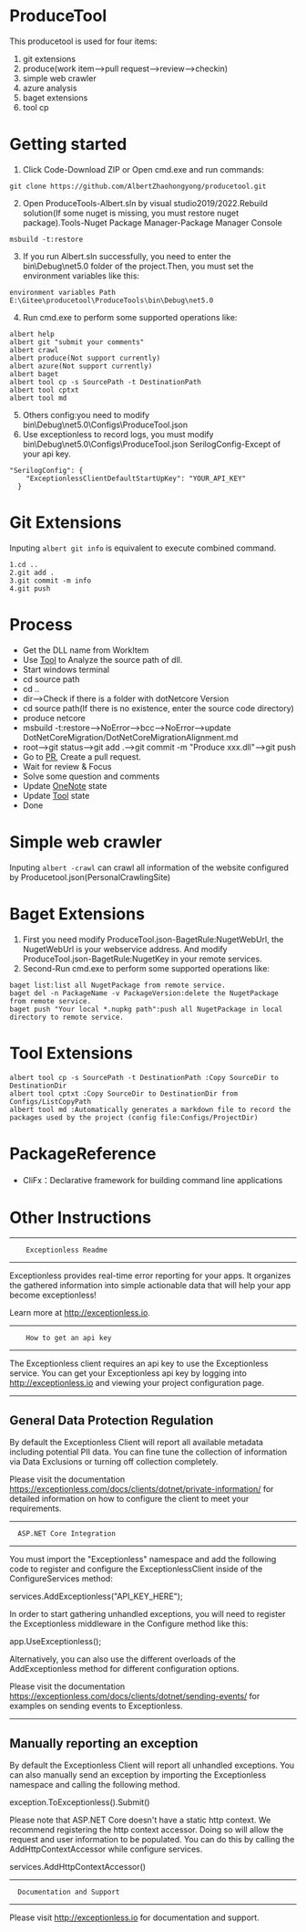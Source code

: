 # ProduceTool

This producetool is used for four items:

1. git extensions
2. produce(work item-->pull request-->review-->checkin)
3. simple web crawler
4. azure analysis
5. baget extensions
6. tool cp

# Getting started

1. Click Code-Download ZIP or Open cmd.exe and run commands:

```
git clone https://github.com/AlbertZhaohongyong/producetool.git
```

2. Open ProduceTools-Albert.sln by visual studio2019/2022.Rebuild solution(If some nuget is missing, you must restore nuget package).Tools-Nuget Package Manager-Package Manager Console

```
msbuild -t:restore
```

3. If you run Albert.sln successfully, you need to enter the bin\Debug\net5.0 folder of the project.Then, you must set the environment variables like this:

```
environment variables Path E:\Gitee\producetool\ProduceTools\bin\Debug\net5.0
```

4. Run cmd.exe to perform some supported operations like:

```
albert help
albert git "submit your comments"
albert crawl
albert produce(Not support currently)
albert azure(Not support currently)
albert baget
albert tool cp -s SourcePath -t DestinationPath
albert tool cptxt
albert tool md
```

5. Others config:you need to modify bin\Debug\net5.0\Configs\ProduceTool.json
6. Use exceptionless to record logs, you must modify bin\Debug\net5.0\Configs\ProduceTool.json SerilogConfig-Except of your api key.

```
"SerilogConfig": {
    "ExceptionlessClientDefaultStartUpKey": "YOUR_API_KEY"
  }
```

# Git Extensions

Inputing ``albert git info`` is equivalent to execute combined command.

```
1.cd ..
2.git add .
3.git commit -m info
4.git push
```

# Process

- Get the DLL name from WorkItem
- Use [Tool](http://10.158.22.18/#/QueryAssemblyDetail) to Analyze the source path of dll.
- Start windows terminal
- cd source path
- cd ..
- dir-->Check if there is a folder with dotNetcore Version
- cd source path(If there is no existence, enter the source code directory)
- produce netcore
- msbuild -t:restore-->NoError-->bcc-->NoError-->update DotNetCoreMigration/DotNetCoreMigrationAlignment.md
- root-->git status-->git add .-->git commit -m "Produce xxx.dll"-->git push
- Go to [PR](https://o365exchange.visualstudio.com/O365%20Core/_workitems/edit/1780212/), Create a pull request.
- Wait for review & Focus
- Solve some question and comments
- Update [OneNote](https://microsoftapc-my.sharepoint.com/:o:/r/personal/v-texu_microsoft_com/_layouts/15/Doc.aspx?sourcedoc=%7Bd42fa092-9b22-4fb3-b194-0176df355d83%7D&action=edit&wd=target(Produce.one%7CD63373F8-D85E-4ACB-A1AD-F7EF27486E29%2FMapiHttp%20Produce%20for%202021-Aug-Sprint8%7Cee2ac6c6-8a84-428e-a45b-08d143a646d5%2F)) state
- Update [Tool](http://10.158.22.18/#/QueryAssemblyDetail) state
- Done

# Simple web crawler

Inputing ``albert -crawl`` can crawl all information of the website configured by Producetool.json(PersonalCrawlingSite)

# Baget Extensions
1. First you need modify ProduceTool.json-BagetRule:NugetWebUrl, the NugetWebUrl is your webservice address. And modify ProduceTool.json-BagetRule:NugetKey in your remote services.
2. Second-Run cmd.exe to perform some supported operations like:
```
baget list:list all NugetPackage from remote service.
baget del -n PackageName -v PackageVersion:delete the NugetPackage from remote service.
baget push "Your local *.nupkg path":push all NugetPackage in local directory to remote service.
```

# Tool Extensions
```
albert tool cp -s SourcePath -t DestinationPath :Copy SourceDir to DestinationDir
albert tool cptxt :Copy SourceDir to DestinationDir from Configs/ListCopyPath
albert tool md :Automatically generates a markdown file to record the packages used by the project (config file:Configs/ProjectDir)  
```

# PackageReference

* CliFx：Declarative framework for building command line applications

# Other Instructions

---

```
    Exceptionless Readme
```

---

Exceptionless provides real-time error reporting for your apps. It organizes the
gathered information into simple actionable data that will help your app become
exceptionless!

Learn more at http://exceptionless.io.

---

```
    How to get an api key
```

---

The Exceptionless client requires an api key to use the Exceptionless service.
You can get your Exceptionless api key by logging into http://exceptionless.io
and viewing your project configuration page.

---

General Data Protection Regulation
----------------------------------

By default the Exceptionless Client will report all available metadata including potential PII data.
You can fine tune the collection of information via Data Exclusions or turning off collection completely.

Please visit the documentation https://exceptionless.com/docs/clients/dotnet/private-information/
for detailed information on how to configure the client to meet your requirements.

---

```
  ASP.NET Core Integration
```

---

You must import the "Exceptionless" namespace and add the following code to register and configure
the ExceptionlessClient inside of the ConfigureServices method:

services.AddExceptionless("API_KEY_HERE");

In order to start gathering unhandled exceptions, you will need to register the Exceptionless
middleware in the Configure method like this:

app.UseExceptionless();

Alternatively, you can also use the different overloads of the AddExceptionless method
for different configuration options.

Please visit the documentation https://exceptionless.com/docs/clients/dotnet/sending-events/
for examples on sending events to Exceptionless.

---

Manually reporting an exception
-------------------------------

By default the Exceptionless Client will report all unhandled exceptions. You can
also manually send an exception by importing the Exceptionless namespace and calling
the following method.

exception.ToExceptionless().Submit()

Please note that ASP.NET Core doesn't have a static http context. We recommend registering
the http context accessor. Doing so will allow the request and user information to be populated.
You can do this by calling the AddHttpContextAccessor while configure services.

services.AddHttpContextAccessor()

---

```
  Documentation and Support
```

---

Please visit http://exceptionless.io for documentation and support.
